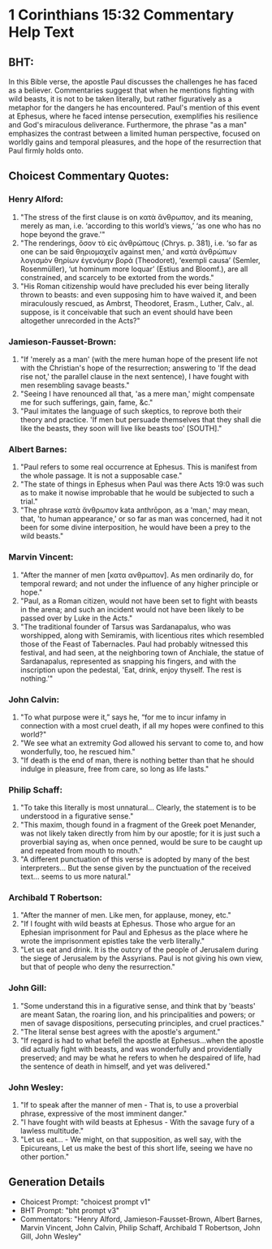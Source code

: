 # 1 Corinthians 15:32 Commentary Help Text

## BHT:
In this Bible verse, the apostle Paul discusses the challenges he has faced as a believer. Commentaries suggest that when he mentions fighting with wild beasts, it is not to be taken literally, but rather figuratively as a metaphor for the dangers he has encountered. Paul's mention of this event at Ephesus, where he faced intense persecution, exemplifies his resilience and God's miraculous deliverance. Furthermore, the phrase "as a man" emphasizes the contrast between a limited human perspective, focused on worldly gains and temporal pleasures, and the hope of the resurrection that Paul firmly holds onto.

## Choicest Commentary Quotes:
### Henry Alford:
1. "The stress of the first clause is on κατὰ ἄνθρωπον, and its meaning, merely as man, i.e. ‘according to this world’s views,’ ‘as one who has no hope beyond the grave.'" 
2. "The renderings, ὅσον τὸ εἰς ἀνθρώπους (Chrys. p. 381), i.e. ‘so far as one can be said θηριομαχεῖν against men,’ and κατὰ ἀνθρώπων λογισμὸν θηρίων ἐγενόμην βορά (Theodoret), ‘exempli causa’ (Semler, Rosenmüller), ‘ut hominum more loquar’ (Estius and Bloomf.), are all constrained, and scarcely to be extorted from the words."
3. "His Roman citizenship would have precluded his ever being literally thrown to beasts: and even supposing him to have waived it, and been miraculously rescued, as Ambrst, Theodoret, Erasm., Luther, Calv., al. suppose, is it conceivable that such an event should have been altogether unrecorded in the Acts?"

### Jamieson-Fausset-Brown:
1. "If 'merely as a man' (with the mere human hope of the present life not with the Christian's hope of the resurrection; answering to 'If the dead rise not,' the parallel clause in the next sentence), I have fought with men resembling savage beasts." 
2. "Seeing I have renounced all that, 'as a mere man,' might compensate me for such sufferings, gain, fame, &c." 
3. "Paul imitates the language of such skeptics, to reprove both their theory and practice. 'If men but persuade themselves that they shall die like the beasts, they soon will live like beasts too' [SOUTH]."

### Albert Barnes:
1) "Paul refers to some real occurrence at Ephesus. This is manifest from the whole passage. It is not a supposable case."
2) "The state of things in Ephesus when Paul was there Acts 19:0 was such as to make it nowise improbable that he would be subjected to such a trial."
3) "The phrase κατὰ ἄνθρωπον kata anthrōpon, as a 'man,' may mean, that, 'to human appearance,' or so far as man was concerned, had it not been for some divine interposition, he would have been a prey to the wild beasts."

### Marvin Vincent:
1. "After the manner of men [κατα ανθρωπον]. As men ordinarily do, for temporal reward; and not under the influence of any higher principle or hope."
2. "Paul, as a Roman citizen, would not have been set to fight with beasts in the arena; and such an incident would not have been likely to be passed over by Luke in the Acts."
3. "The traditional founder of Tarsus was Sardanapalus, who was worshipped, along with Semiramis, with licentious rites which resembled those of the Feast of Tabernacles. Paul had probably witnessed this festival, and had seen, at the neighboring town of Anchiale, the statue of Sardanapalus, represented as snapping his fingers, and with the inscription upon the pedestal, 'Eat, drink, enjoy thyself. The rest is nothing.'"

### John Calvin:
1. "To what purpose were it,” says he, “for me to incur infamy in connection with a most cruel death, if all my hopes were confined to this world?"
2. "We see what an extremity God allowed his servant to come to, and how wonderfully, too, he rescued him."
3. "If death is the end of man, there is nothing better than that he should indulge in pleasure, free from care, so long as life lasts."

### Philip Schaff:
1. "To take this literally is most unnatural... Clearly, the statement is to be understood in a figurative sense." 
2. "This maxim, though found in a fragment of the Greek poet Menander, was not likely taken directly from him by our apostle; for it is just such a proverbial saying as, when once penned, would be sure to be caught up and repeated from mouth to mouth."
3. "A different punctuation of this verse is adopted by many of the best interpreters... But the sense given by the punctuation of the received text... seems to us more natural."

### Archibald T Robertson:
1. "After the manner of men. Like men, for applause, money, etc." 
2. "If I fought with wild beasts at Ephesus. Those who argue for an Ephesian imprisonment for Paul and Ephesus as the place where he wrote the imprisonment epistles take the verb literally."
3. "Let us eat and drink. It is the outcry of the people of Jerusalem during the siege of Jerusalem by the Assyrians. Paul is not giving his own view, but that of people who deny the resurrection."

### John Gill:
1. "Some understand this in a figurative sense, and think that by 'beasts' are meant Satan, the roaring lion, and his principalities and powers; or men of savage dispositions, persecuting principles, and cruel practices."
2. "The literal sense best agrees with the apostle's argument."
3. "If regard is had to what befell the apostle at Ephesus...when the apostle did actually fight with beasts, and was wonderfully and providentially preserved; and may be what he refers to when he despaired of life, had the sentence of death in himself, and yet was delivered."

### John Wesley:
1. "If to speak after the manner of men - That is, to use a proverbial phrase, expressive of the most imminent danger."
2. "I have fought with wild beasts at Ephesus - With the savage fury of a lawless multitude."
3. "Let us eat... - We might, on that supposition, as well say, with the Epicureans, Let us make the best of this short life, seeing we have no other portion."


## Generation Details
- Choicest Prompt: "choicest prompt v1"
- BHT Prompt: "bht prompt v3"
- Commentators: "Henry Alford, Jamieson-Fausset-Brown, Albert Barnes, Marvin Vincent, John Calvin, Philip Schaff, Archibald T Robertson, John Gill, John Wesley"
